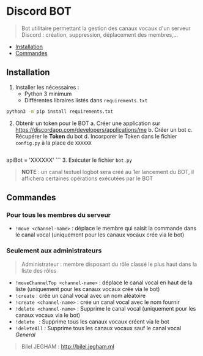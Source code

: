 Discord BOT
====

> Bot utilitaire permettant la gestion des canaux vocaux d'un serveur Discord : création, suppression, déplacement des membres,...

<!-- TOC depthFrom:1 depthTo:6 withLinks:1 updateOnSave:1 orderedList:0 -->

- [Installation](#installation)
- [Commandes](#commandes)

<!-- /TOC -->

##  Installation
1. Installer les nécessaires :
    - Python 3 minimum
    - Différentes libraires listés dans `requirements.txt`
```bash
python3 -m pip install requirements.txt
```
2. Obtenir un token pour le BOT
    a. Créer une application sur https://discordapp.com/developers/applications/me
    b. Créer un bot
    c. Récupérer le **Token** du bot
    d. Incorporer le Token dans le fichier `config.py` à la place de `XXXXXX`
    ```py
apiBot = 'XXXXXX'
    ```
3. Exécuter le fichier `bot.py`
> **NOTE**  : un canal textuel logbot sera créé au 1er lancement du BOT, il affichera certaines opérations exécutées par le BOT



## Commandes
### Pour tous les membres du serveur

- `!move <channel-name>` : déplace le membre qui saisit la commande dans le canal vocal (uniquement pour les canaux vocaux crée via le bot)

### Seulement aux administrateurs
> Administrateur : membre disposant du rôle classé le plus haut dans la liste des rôles


- `!moveChannelTop <channel-name>` : déplace le canal vocal en haut de la liste (uniquement pour les canaux vocaux crée via le bot)
- `!create` : crée un canal vocal avec un nom aléatoire
- `!create <channel-name>` : crée un canal vocal avec le nom fournir
- `!delete <channel-name>` : Supprime le canal vocal (uniquement pour les canaux vocaux via le bot)
- `!delete ` : Supprime tous les canaux vocaux créent via le bot
- `!deleteAll` : Supprime tous les canaux vocaux sauf le canal vocal *General*


> Bilel JEGHAM : http://bilel.jegham.ml

